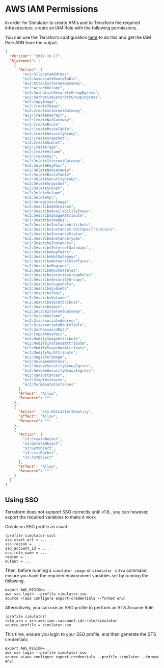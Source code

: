 # AWS IAM Permissions

In order for Simulator to create AMIs and to Terraform the required infrastructure, create an IAM Role with the
following permissions.

You can use the Terraform configuration [here](../terraform/workspaces/simulator-iam/main.tf) to do this and get the IAM
Role ARN from the output.

```json
{
  "Version": "2012-10-17",
  "Statement": [
    {
      "Action": [
        "ec2:AllocateAddress",
        "ec2:AssociateRouteTable",
        "ec2:AttachInternetGateway",
        "ec2:AttachVolume",
        "ec2:AuthorizeSecurityGroupEgress",
        "ec2:AuthorizeSecurityGroupIngress",
        "ec2:CopyImage",
        "ec2:CreateImage",
        "ec2:CreateInternetGateway",
        "ec2:CreateKeyPair",
        "ec2:CreateNatGateway",
        "ec2:CreateRoute",
        "ec2:CreateRouteTable",
        "ec2:CreateSecurityGroup",
        "ec2:CreateSnapshot",
        "ec2:CreateSubnet",
        "ec2:CreateTags",
        "ec2:CreateVolume",
        "ec2:CreateVpc",
        "ec2:DeleteInternetGateway",
        "ec2:DeleteKeyPair",
        "ec2:DeleteNatGateway",
        "ec2:DeleteRouteTable",
        "ec2:DeleteSecurityGroup",
        "ec2:DeleteSnapshot",
        "ec2:DeleteSubnet",
        "ec2:DeleteVolume",
        "ec2:DeleteVpc",
        "ec2:DeregisterImage",
        "ec2:DescribeAddresses",
        "ec2:DescribeAvailabilityZones",
        "ec2:DescribeImageAttribute",
        "ec2:DescribeImages",
        "ec2:DescribeInstanceAttribute",
        "ec2:DescribeInstanceCreditSpecifications",
        "ec2:DescribeInstanceStatus",
        "ec2:DescribeInstanceTypes",
        "ec2:DescribeInstances",
        "ec2:DescribeInternetGateways",
        "ec2:DescribeKeyPairs",
        "ec2:DescribeNatGateways",
        "ec2:DescribeNetworkInterfaces",
        "ec2:DescribeRegions",
        "ec2:DescribeRouteTables",
        "ec2:DescribeSecurityGroupRules",
        "ec2:DescribeSecurityGroups",
        "ec2:DescribeSnapshots",
        "ec2:DescribeSubnets",
        "ec2:DescribeTags",
        "ec2:DescribeVolumes",
        "ec2:DescribeVpcAttribute",
        "ec2:DescribeVpcs",
        "ec2:DetachInternetGateway",
        "ec2:DetachVolume",
        "ec2:DisassociateAddress",
        "ec2:DisassociateRouteTable",
        "ec2:GetPasswordData",
        "ec2:ImportKeyPair",
        "ec2:ModifyImageAttribute",
        "ec2:ModifyInstanceAttribute",
        "ec2:ModifySnapshotAttribute",
        "ec2:ModifyVpcAttribute",
        "ec2:RegisterImage",
        "ec2:ReleaseAddress",
        "ec2:RevokeSecurityGroupEgress",
        "ec2:RevokeSecurityGroupIngress",
        "ec2:RunInstances",
        "ec2:StopInstances",
        "ec2:TerminateInstances"
      ],
      "Effect": "Allow",
      "Resource": "*"
    },
    {
      "Action": "sts:GetCallerIdentity",
      "Effect": "Allow",
      "Resource": "*"
    },
    {
      "Action": [
        "s3:CreateBucket",
        "s3:DeleteObject",
        "s3:GetObject",
        "s3:ListBucket",
        "s3:PutObject"
      ],
      "Effect": "Allow",
      "Resource": "*"
    }
  ]
}
```

## Using SSO

Terraform does not support SSO correctly until v1.6., you can however, export the required variables to make it work

Create an SSO profile as usual

```shell
[profile simulator-sso]
sso_start_url = ...
sso_region = ...
sso_account_id = ...
sso_role_name = ...
region = ...
output = ...
```

Then, before running a `simulator image` or `simulator infra` command, ensure you have the required environment
variables set by running the following.

```shell
export AWS_REGION=...
aws sso login --profile simulator-sso
source <(aws configure export-credentials --format env)
```

Alternatively, you can use an SSO profile to perform an STS Assume Role

```shell
[profile simulator]
role_arn = arn:aws:iam::<account-id>:role/simulator
source_profile = simulator-sso
```

This time, ensure you login to your SSO profile, and then generate the STS credentials

```shell
export AWS_REGION=...
aws sso login --profile simulator-sso
source <(aws configure export-credentials --profile simulator --format env)
```

